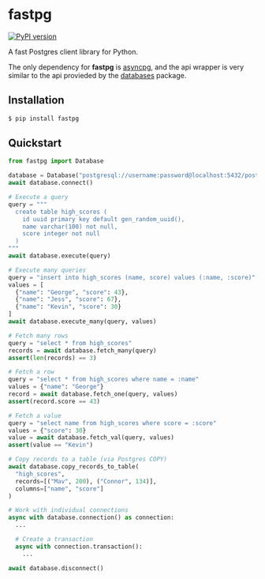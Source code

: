 # fastpg

[![PyPI version](https://badge.fury.io/py/fastpg.svg)](https://pypi.org/project/fastpg/)

A fast Postgres client library for Python.

The only dependency for **fastpg** is [asyncpg](https://github.com/MagicStack/asyncpg),
and the api wrapper is very similar to the api provieded by the
[databases](https://github.com/encode/databases) package.

## Installation

```bash
$ pip install fastpg
```

## Quickstart

```python
from fastpg import Database

database = Database("postgresql://username:password@localhost:5432/postgres")
await database.connect()

# Execute a query
query = """
  create table high_scores (
    id uuid primary key default gen_random_uuid(),
    name varchar(100) not null,
    score integer not null
  )
"""
await database.execute(query)

# Execute many queries
query = "insert into high_scores (name, score) values (:name, :score)"
values = [
  {"name": "George", "score": 43},
  {"name": "Jess", "score": 67},
  {"name": "Kevin", "score": 30}
]
await database.execute_many(query, values)

# Fetch many rows
query = "select * from high_scores"
records = await database.fetch_many(query)
assert(len(records) == 3)

# Fetch a row
query = "select * from high_scores where name = :name"
values = {"name": "George"}
record = await database.fetch_one(query, values)
assert(record.score == 43)

# Fetch a value
query = "select name from high_scores where score = :score"
values = {"score": 30}
value = await database.fetch_val(query, values)
assert(value == "Kevin")

# Copy records to a table (via Postgres COPY)
await database.copy_records_to_table(
  "high_scores",
  records=[("Mav", 200), ("Connor", 134)],
  columns=["name", "score"]
)

# Work with individual connections
async with database.connection() as connection:
  ...

  # Create a transaction
  async with connection.transaction():
    ...

await database.disconnect()
```

